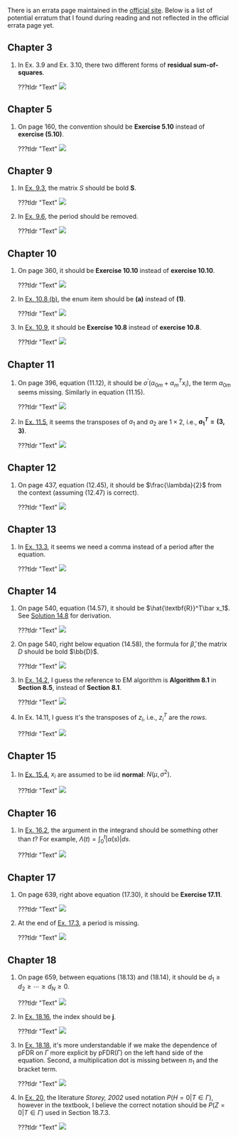 There is an errata page maintained in the [official site](https://web.stanford.edu/~hastie/ElemStatLearn/). Below is a list of potential erratum that I found during reading and not reflected in the official errata page yet. 

## Chapter 3
1. In Ex. 3.9 and Ex. 3.10, there two different forms of **residual sum-of-squares**.

    ???tldr "Text"
        ![](../img/errata/errata-pp-95.png)


## Chapter 5

1. On page 160, the convention should be **Exercise 5.10** instead of **exercise (5.10)**.
   
    ???tldr "Text"
        ![](../img/errata/errata-pp-160.png)

## Chapter 9

1. In [Ex. 9.3](9-Additive-Models-and-Trees/ex9-3.md), the matrix $S$ should be bold $\textbf{S}$.
   
    ???tldr "Text"
        ![](../img/errata/errata-pp-335.png)

2. In [Ex. 9.6](9-Additive-Models-and-Trees/ex9-6.md), the period should be removed.

    ???tldr "Text"
        ![](../img/errata/errata-pp-336.png)

## Chapter 10 

1. On page 360, it should be **Exercise 10.10** instead of **exercise 10.10**.

    ???tldr "Text"
        ![](../img/errata/errata-pp-360.png)

2. In [Ex. 10.8 (b)](_10-Boosting-and-Additive-Trees/ex10-08.md), the enum item should be **(a)** instead of **(1)**.
   
    ???tldr "Text"
        ![](../img/errata/errata-pp-386-a.png)   

3. In [Ex. 10.9](_10-Boosting-and-Additive-Trees/ex10-09.md), it should be **Exercise 10.8** instead of **exercise 10.8**. 
    
    ???tldr "Text"
        ![](../img/errata/errata-pp-386-b.png)   

## Chapter 11 

1. On page 396, equation (11.12), it should be $\sigma^{'}(\alpha_{0m} + \alpha_m^Tx_i)$, the term $\alpha_{0m}$ seems missing. Similarly in equation (11.15).

    ???tldr "Text"
        ![](../img/errata/errata-pp-396.png)  

2. In [Ex. 11.5](_11-Neural-Networks/ex11-5.md), it seems the transposes of $a_1$ and $a_2$ are $1\times 2$, i.e., **$a_1^T=(3,3)$**.

    ???tldr "Text"
        ![](../img/errata/errata-pp-416.png)

## Chapter 12 

1. On page 437, equation (12.45), it should be $\frac{\lambda}{2}$ from the context (assuming (12.47) is correct).
   
    ???tldr "Text"
        ![](../img/errata/errata-pp-437.png)  


## Chapter 13

1. In [Ex. 13.3](_13-Prototypes-and-Nearest-Neighbors/ex13-3.md), it seems we need a comma instead of a period after the equation.

    ???tldr "Text"
        ![](../img/errata/errata-pp-481.png)

## Chapter 14

1. On page 540, equation (14.57), it should be $\hat{\textbf{R}}^T\bar x_1$. See [Solution 14.8](_14-Unsupervised-Learning/ex14-08.md) for derivation.

    ???tldr "Text"
        ![](../img/errata/errata-pp-540.png)

2. On page 540, right below equation (14.58), the formula for $\hat\beta$, the matrix $D$ should be bold $\bb{D}$.

    ???tldr "Text"
        ![](../img/errata/errata-pp-540-b.png)

3. In [Ex. 14.2](_14-Unsupervised-Learning/ex14-02.md), I guess the reference to EM algorithm is **Algorithm 8.1** in **Section 8.5**, instead of **Section 8.1**.

    ???tldr "Text"
        ![](../img/errata/errata-pp-580.png)

4. In Ex. 14.11, I guess it's the transposes of $z_i$, i.e., $z_i^T$ are the *rows*.

    ???tldr "Text"
        ![](../img/errata/errata-pp-581.png)

## Chapter 15
1. In [Ex. 15.4](_15-Random-Forests/ex15-4.md), $x_i$ are assumed to be iid **normal**: $N(\mu, \sigma^2)$.

    ???tldr "Text"
        ![](../img/errata/errata-pp-603.png)

## Chapter 16
1. In [Ex. 16.2](_16-Ensemble-Learning/ex16-2.md), the argument in the integrand should be something other than $t$? For example, $\Lambda(t) = \int_0^t|\dot{\alpha}(s)|ds$. 
   
    ???tldr "Text"
        ![](../img/errata/errata-pp-624.png)


## Chapter 17
1. On page 639, right above equation (17.30), it should be **Exercise 17.11**.
    
    ???tldr "Text"
        ![](../img/errata/errata-pp-639.png)

2. At the end of [Ex. 17.3](_17-Undirected-Graphical-Models/ex17-03.md), a period is missing.

    ???tldr "Text"
        ![](../img/errata/errata-pp-646.png)


## Chapter 18
1. On page 659, between equations (18.13) and (18.14), it should be $d_1\ge d_2 \ge \cdots \ge d_N\ge 0$.

    ???tldr "Text"
        ![](../img/errata/errata-pp-659.png)


2. In [Ex. 18.16](_18-High-Dimensional-Problems/ex18-16.md), the index should be $\textbf{j}$.

    ???tldr "Text"
        ![](../img/errata/errata-pp-697.png)

3. In [Ex. 18.18](_18-High-Dimensional-Problems/ex18-18.md), it's more understandable if we make the dependence of pFDR on $\Gamma$ more explicit by $\text{pFDR}(\Gamma)$ on the left hand side of the equation. Second, a multiplication dot is missing between $\pi_1$ and the bracket term.
   
    ???tldr "Text"
        ![](../img/errata/errata-pp-697-b.png)


4. In [Ex. 20](_18-High-Dimensional-Problems/ex18-20.md), the literature *Storey, 2002* used notation $P(H=0|T\in \Gamma)$, however in the textbook, I believe the correct notation should be $P(Z=0|T\in \Gamma)$ used in Section 18.7.3.

    ???tldr "Text"
        ![](../img/errata/errata-pp-698.png)